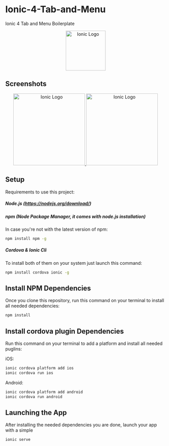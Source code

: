 # Ionic-4-Tab-and-Menu
Ionic 4 Tab and Menu Boilerplate

<p align="center">
  <a href="#" target='_blank'>
    <img alt="Ionic Logo" title="Ionic Logo" src="https://res.cloudinary.com/dzmob0mk9/image/upload/v1544984003/ionic%204%20tab%20and%20menu/ionic-logo-white.png" width="125">
  </a>
</p>

## Screenshots

<p align="center">
  <a href="#" target='_blank'>
    <img alt="Ionic Logo" title="Ionic Logo" src="https://res.cloudinary.com/dzmob0mk9/image/upload/v1544983684/ionic%204%20tab%20and%20menu/tabs.jpg" width="225">
  </a>     
  
  <a href="#" target='_blank'>
    <img alt="Ionic Logo" title="Ionic Logo" src="https://res.cloudinary.com/dzmob0mk9/image/upload/v1544983683/ionic%204%20tab%20and%20menu/menu.jpg" width="225">
  </a>
</p>

## Setup


Requirements to use this project:

##### Node.js (https://nodejs.org/download/)

##### npm (Node Package Manager, it comes with node.js installation)
In case you're not with the latest version of npm:
```sh
npm install npm -g
```

##### Cordova & Ionic Cli
To install both of them on your system just launch this command:
```sh
npm install cordova ionic -g
```

## Install NPM Dependencies
Once you clone this repository, run this command on your terminal to install all needed dependencies:
```sh
npm install
```

## Install cordova plugin Dependencies
Run this command on your terminal to add a platform and install all needed puglins:

iOS:
```sh
ionic cordova platform add ios
ionic cordova run ios
```

Android:
```sh
ionic cordova platform add android
ionic cordova run android
```
## Launching the App
After installing the needed dependencies you are done, launch your app with a simple
```sh
ionic serve
```
